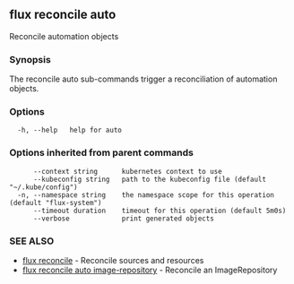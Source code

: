 ## flux reconcile auto

Reconcile automation objects

### Synopsis

The reconcile auto sub-commands trigger a reconciliation of automation objects.

### Options

```
  -h, --help   help for auto
```

### Options inherited from parent commands

```
      --context string      kubernetes context to use
      --kubeconfig string   path to the kubeconfig file (default "~/.kube/config")
  -n, --namespace string    the namespace scope for this operation (default "flux-system")
      --timeout duration    timeout for this operation (default 5m0s)
      --verbose             print generated objects
```

### SEE ALSO

* [flux reconcile](flux_reconcile.md)	 - Reconcile sources and resources
* [flux reconcile auto image-repository](flux_reconcile_auto_image-repository.md)	 - Reconcile an ImageRepository


